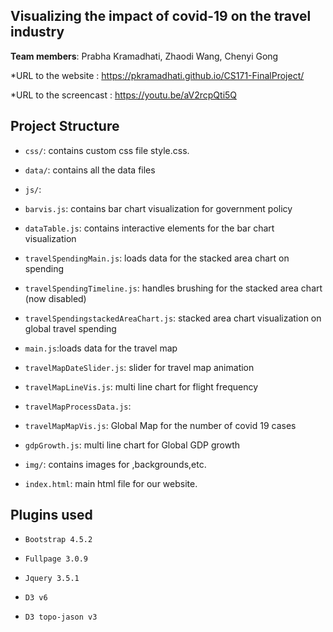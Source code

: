 ## Visualizing the impact of covid-19 on the travel industry

**Team members**: Prabha Kramadhati, Zhaodi Wang, Chenyi Gong 

*URL to the website : https://pkramadhati.github.io/CS171-FinalProject/

*URL to the screencast : https://youtu.be/aV2rcpQti5Q

## Project Structure

- `css/`: contains custom css file  style.css.
- `data/`: contains all the data files 

- `js/`:
- `barvis.js`: contains bar chart visualization for government policy 

- `dataTable.js`: contains interactive elements for the bar chart visualization

- `travelSpendingMain.js`: loads data for the stacked area chart on spending 

- `travelSpendingTimeline.js`: handles brushing for the stacked area chart (now disabled)

- `travelSpendingstackedAreaChart.js`: stacked area chart visualization on global travel spending

- `main.js`:loads data for the travel map

- `travelMapDateSlider.js`: slider for travel map animation

- `travelMapLineVis.js`: multi line chart for flight frequency

- `travelMapProcessData.js`: 

- `travelMapMapVis.js`: Global Map for the number of covid 19 cases

- `gdpGrowth.js`: multi line chart for Global GDP growth 


- `img/`: contains images for ,backgrounds,etc. 
- `index.html`: main html file for our website.



## Plugins used 

- `Bootstrap 4.5.2`

- `Fullpage 3.0.9`

- `Jquery 3.5.1`

- `D3 v6`

- `D3 topo-jason v3`



